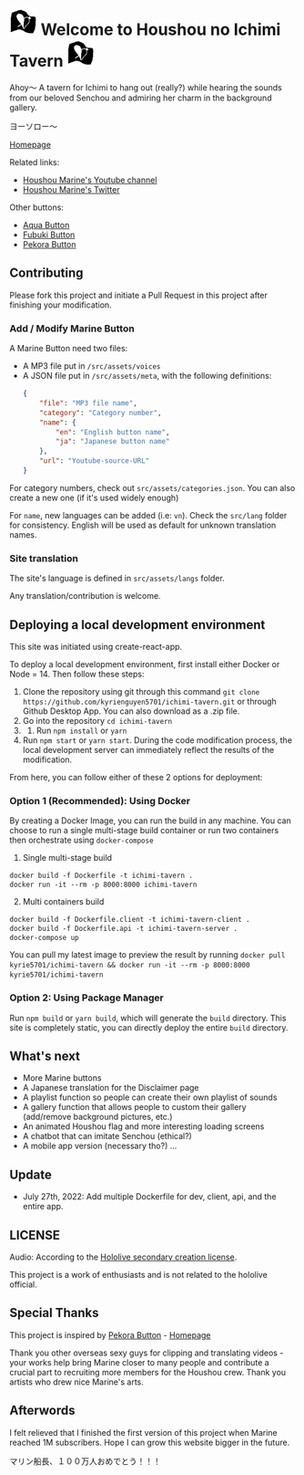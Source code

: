 # ![Houshou flag](./src/assets/houshou_flag.png) Welcome to Houshou no Ichimi Tavern ![Houshou flag](./src/assets/houshou_flag.png)

Ahoy～ A tavern for Ichimi to hang out (really?) while hearing the sounds from our beloved Senchou and admiring her charm in the background gallery.

ヨーソロー～

[Homepage](https://kyrienguyen5701.github.io/ichimi-tavern/#)

Related links:
* [Houshou Marine's Youtube channel](https://www.youtube.com/channel/UCCzUftO8KOVkV4wQG1vkUvg)
* [Houshou Marine's Twitter](https://twitter.com/houshoumarine)

Other buttons: 
* [Aqua Button](https://aquaminato.moe/)
* [Fubuki Button](https://sfubuki.moe/)
* [Pekora Button](https://ntnam11.github.io/pekora-button/)

## Contributing

Please fork this project and initiate a Pull Request in this project after finishing your modification.

### Add / Modify Marine Button

A Marine Button need two files:
* A MP3 file put in `/src/assets/voices`
* A JSON file put in `/src/assets/meta`, with the following definitions:
    ```json
    {
        "file": "MP3 file name",
        "category": "Category number",
        "name": {
            "en": "English button name",
            "ja": "Japanese button name"
        },
        "url": "Youtube-source-URL"
    }
    ```
For category numbers, check out `src/assets/categories.json`. You can also create a new one (if it's used widely enough)

For `name`, new languages can be added (i.e: `vn`). Check the `src/lang` folder for consistency. English will be used as default for unknown translation names.

### Site translation

The site's language is defined in `src/assets/langs` folder.

Any translation/contribution is welcome.

## Deploying a local development environment

This site was initiated using create-react-app.

To deploy a local development environment, first install either Docker or Node = 14. Then follow these steps:
1. Clone the repository using git through this command `git clone https://github.com/kyrienguyen5701/ichimi-tavern.git` or through Github Desktop App. You can also download as a .zip file.
2. Go into the repository `cd ichimi-tavern`
3. 1. Run `npm install` or `yarn`
4. Run `npm start` or `yarn start`. During the code modification process, the local development server can immediately reflect the results of the modification.

From here, you can follow either of these 2 options for deployment:

### Option 1 (Recommended): Using Docker
By creating a Docker Image, you can run the build in any machine. You can choose to run a single multi-stage build container or run two containers then orchestrate using `docker-compose`
1. Single multi-stage build
```
docker build -f Dockerfile -t ichimi-tavern .
docker run -it --rm -p 8000:8000 ichimi-tavern
```
2. Multi containers build
```
docker build -f Dockerfile.client -t ichimi-tavern-client .
docker build -f Dockerfile.api -t ichimi-tavern-server .
docker-compose up
```
You can pull my latest image to preview the result by running `docker pull kyrie5701/ichimi-tavern && docker run -it --rm -p 8000:8000 kyrie5701/ichimi-tavern`

### Option 2: Using Package Manager
Run `npm build` or `yarn build`, which will generate the `build` directory. This site is completely static, you can directly deploy the entire `build` directory.

## What's next
* More Marine buttons
* A Japanese translation for the Disclaimer page
* A playlist function so people can create their own playlist of sounds
* A gallery function that allows people to custom their gallery (add/remove background pictures, etc.)
* An animated Houshou flag and more interesting loading screens
* A chatbot that can imitate Senchou (ethical?)
* A mobile app version (necessary tho?)
...

## Update
- July 27th, 2022: Add multiple Dockerfile for dev, client, api, and the entire app.

## LICENSE

Audio: According to the [Hololive secondary creation license](https://www.hololive.tv/terms).

This project is a work of enthusiasts and is not related to the hololive official.

## Special Thanks

This project is inspired by [Pekora Button](https://github.com/ntnam11/pekora-button) - [Homepage](https://ntnam11.github.io/pekora-button/)

Thank you other overseas sexy guys for clipping and translating videos - your works help bring Marine closer to many people and contribute a crucial part to recruiting more members for the Houshou crew. Thank you artists who drew nice Marine's arts.

## Afterwords

I felt relieved that I finished the first version of this project when Marine reached 1M subscribers. Hope I can grow this website bigger in the future.

マリン船長、１００万人おめでとう！！！
